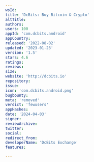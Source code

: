 ```yaml
---
wsId: 
title: 'DcBits: Buy Bitcoin & Crypto'
altTitle: 
authors: 
users: 100
appId: 'com.dcbits.android'
appCountry: 
released: '2022-08-02'
updated: '2023-01-23'
version: '1.5'
stars: 4.6
ratings: 
reviews: 
size: 
website: 'http://dcbits.io'
repository: 
issue: 
icon: 'com.dcbits.android.png'
bugbounty: 
meta: 'removed'
verdict: 'fewusers'
appHashes: 
date: '2024-04-03'
signer: 
reviewArchive: 
twitter: 
social: 
redirect_from: 
developerName: 'DcBits Exchange'
features: 

---
```


